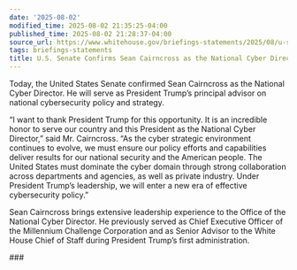 ```yaml
---
date: '2025-08-02'
modified_time: 2025-08-02 21:35:25-04:00
published_time: 2025-08-02 21:28:37-04:00
source_url: https://www.whitehouse.gov/briefings-statements/2025/08/u-s-senate-confirms-sean-cairncross-as-the-national-cyber-director/
tags: briefings-statements
title: U.S. Senate Confirms Sean Cairncross as the National Cyber Director
---
```

 
Today, the United States Senate confirmed Sean Cairncross as the
National Cyber Director. He will serve as President Trump’s principal
advisor on national cybersecurity policy and strategy.

“I want to thank President Trump for this opportunity. It is an
incredible honor to serve our country and this President as the National
Cyber Director,” said Mr. Cairncross. “As the cyber strategic
environment continues to evolve, we must ensure our policy efforts and
capabilities deliver results for our national security and the American
people. The United States must dominate the cyber domain through strong
collaboration across departments and agencies, as well as private
industry. Under President Trump’s leadership, we will enter a new era of
effective cybersecurity policy.”

Sean Cairncross brings extensive leadership experience to the Office of
the National Cyber Director. He previously served as Chief Executive
Officer of the Millennium Challenge Corporation and as Senior Advisor to
the White House Chief of Staff during President Trump’s first
administration.

\###
